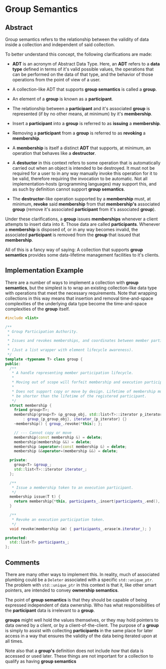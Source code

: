 # Group Semantics

## Abstract

Group semantics refers to the relationship between the validity of data inside
a collection and independent of said collection.

To better understand this concept, the following clarifications are made:

- **ADT** is an acronym of Abstract Data Type. Here, an **ADT** refers to a
  **data type** defined in terms of it's valid possible values, the operations
  that can be performed on the data of that type, and the behavior of those
  operations from the point of view of a user.

- A collection-like ADT that supports **group semantics** is called a **group**.

- An element of a **group** is known as a **participant**.

- The relationship between a **participant** and it's associated **group** is
  represented (if by no other means, at minimum) by it's **membership**.

- Insert a **participant** into a **group** is referred to as **issuing** a
  **membership**.

- Removing a **participant** from a **group** is referred to as **revoking** a
  **membership**.

- A **membership** is itself a distinct **ADT** that supports, at minimum, an
  operation that behaves like a **destructor**.

- A **destuctor** in this context refers to some operation that is
  automatically carried out when an object is intended to be destroyed. It must
  not be required for a user to in any way manually invoke this operation for it
  to be valid, therefore requiring the invocation to be automatic. Not all
  implementation-hosts (programming languages) may support this, and as such
  by definition cannot support **group semantics**.

- The **destructor**-like operation supported by a **membership** must, at
  minimum, **revoke** said **membership** from that **membership's** associated
  **group** (remove it's associated **participant** from it's associated
  **group**).

Under these clarifications, a **group** issues **memberships** whenever a
client attempts to insert data into it. Those data are called
**participants**. Whenever a **membership** is disposed of, or in any way
becomes invalid, the associated **participant** is removed from the **group**
that issued that **membership**.

All of this is a fancy way of saying: A collection that supports **group
semantics** provides some data-lifetime management facilities to it's clients.

## Implementation Example

There are a number of ways to implement a collection with **group semantics**,
but the simplest is to wrap an existing collection-like data type with
operations that meet the necessary requirements. Note that wrapping collections
in this way means that insertion and removal time-and-space complexities of the
underlying data type become the time-and-space complexities of the **group**
itself.

```c++
#include <list>

/**
 * Group Participation Authority.
 *
 * Issues and revokes memberships, and coordinates between member participants.
 *
 * (Just a list wrapper with element lifecycle awareness).
 */
template <typename T> class group {
public:
  /**
   * A handle representing member participation lifecycle.
   *
   * Moving out of scope will forfeit membership and execution participation.
   *
   * Does not support copy or move by design. Lifetime of membership must
   * be shorter than the lifetime of the registered participant.
   */
  struct membership {
    friend group<T>;
    membership(group<T> &p_group_obj, std::list<T>::iterator p_iterator)
        : group_{p_group_obj}, iterator_{p_iterator} {}
    ~membership() { group_.revoke(*this); };

    // --- Cannot copy or move
    membership(const membership &) = delete;
    membership(membership &&) = delete;
    membership &operator=(const membership &) = delete;
    membership &&operator=(membership &&) = delete;

  private:
    group<T> &group_;
    std::list<T>::iterator iterator_;
  };

  /**
   * Issue a membership token to an execution participant.
   */
  membership issue(T t) {
    return membership{*this, participants_.insert(participants_.end(), t)};
  }

  /**
   * Revoke an execution participation token.
   */
  void revoke(membership &m) { participants_.erase(m.iterator_); }

protected:
  std::list<T> participants_;
};
```

## Comments

There are many other ways to implement this. In reality, much of associated
plumbing could be a `Deleter` associated with a specific `std::unique_ptr`. The
problem with `std::unique_ptr` in this context is that it, like other smart
pointers, are intended to convey **ownership semantics**.

The point of **group semantics** is that they should be capable of being
expressed independent of data ownership. Who has what responsibilities of the
**participant** data is irrelevant to a **group**.

**groups** might well hold the values themselves, or they may hold pointers to
data owned by a client, or by a client-of-the-client. The purpose of a
**group** is simply to assist with collecting **participants** in the same
place for later access in a way that ensures the validity of the data being
iterated upon at all times.

Note also that a **group's** definition does not include _how_ that data is
accessed or used later. These things are not important for a collection to
qualify as having **group semantics**
